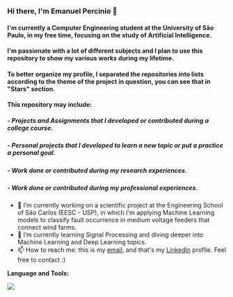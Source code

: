 ### Hi there, I'm Emanuel Percinio 👋

#### I'm currently a Computer Engineering student at the University of São Paulo, in my free time, focusing on the study of Artificial Intelligence.
#### I'm passionate with a lot of different subjects and I plan to use this repository to show my various works during my lifetime.
#### To better organize my profile, I separated the repositories into lists according to the theme of the project in question, you can see that in "Stars" section.
#### This repository may include:
##### - Projects and Assignments that I developed or contributed during a college course.
##### - Personal projects that I developed to learn a new topic or put a practice a personal goal.
##### - Work done or contributed during my research experiences.
##### - Work done or contributed during my professional experiences.

- 🔭 I’m currently working on a scientific project at the Engineering School of São Carlos (EESC - USP), in which I'm applying Machine Learning models to classify fault occurrence in medium voltage feeders that connect wind farms.
- 🌱 I’m currently learning Signal Processing and diving deeper into Machine Learning and Deep Learning topics.
- 📫 How to reach me: this is my [email](emanueloliveira@usp.br), and that's my [LinkedIn](https://www.linkedin.com/in/emanuel-de-oliveira-1abb31149/) profile. Feel free to contact :)

**Language and Tools:** 

<a href="https://skillicons.dev">
    <img src="https://skillicons.dev/icons?i=py,tensorflow,c,java" />
</a>

<!--
**emanuelpg/emanuelpg** is a ✨ _special_ ✨ repository because its `README.md` (this file) appears on your GitHub profile.

Here are some ideas to get you started:

- 🔭 I’m currently working on ...
- 🌱 I’m currently learning ...
- 👯 I’m looking to collaborate on ...
- 🤔 I’m looking for help with ...
- 💬 Ask me about ...
- 📫 How to reach me: ...
- 😄 Pronouns: ...
- ⚡ Fun fact: ...
-->
